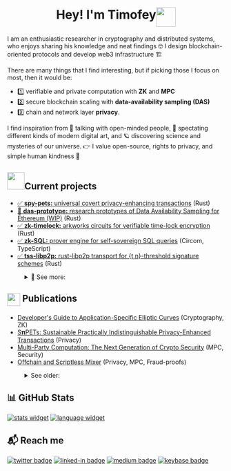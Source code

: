 <h1 align="center">
  Hey! I'm Timofey<img align="top" src="https://media.giphy.com/media/vAi1XUShhkPpx9bEP4/giphy.gif" width="45">
</h1>

I am an enthusiastic researcher in cryptography and distributed systems, who enjoys sharing his knowledge and neat findings 🤓 I design blockchain-oriented protocols and develop web3 infrastructure 🏗️

There are many things that I find interesting, but if picking those I focus on most, then it would be: 
- 1️⃣ verifiable and private computation with **ZK** and **MPC** 
- 2️⃣ secure blockchain scaling with **data-availability sampling (DAS)**
- 3️⃣ chain and network layer **privacy**.

I find inspiration from 👥 talking with open-minded people, 🎨 spectating different kinds of modern digital art, and 🪐 discovering science and mysteries of our universe. 👉 I value open-source, rights to privacy, and simple human kindness 🤗

## <img src="https://github.com/timoth-y/timoth-y/blob/master/assets/coding.gif?raw=true" width="40">Current projects
- [✅ **spy-pets:** universal covert privacy-enhancing transactions](https://github.com/timoth-y/spy-pets) (Rust)
- [🚧 **das-prototype:** research prototypes of Data Availability Sampling for Ethereum (WIP)](https://github.com/ChainSafe/das-prototype) (Rust)
- [✅ **zk-timelock:** arkworks circuits for verifiable time-lock encryption](https://github.com/timoth-y/zk-timelock) (Rust)
- [✅ **zk-SQL:** prover engine for self-sovereign SQL queries](https://github.com/timoth-y/zk-SQL) (Circom, TypeScript)
- [✅ **tss-libp2p:** rust-libp2p transport for {t,n}-threshold signature schemes](https://github.com/timoth-y/tss-libp2p) (Rust)
<dl>
<dd>
<details>
<summary> 👀 See more: </summary>
	<li><a href="https://github.com/timoth-y/two-party-adaptor">✅ <b>2-party-adaptor:</b> joint adaptor signatures generation </a> (Rust)</li>
  <li><a href="https://github.com/timoth-y/contangle-zkcp">❄️ <b>contangle-zkcp:</b> universal zero-knowledge contingent payments </a> (Rust)</li>
  <li><a href="https://github.com/ChainSafe/go-signature-adaptor">✅ <b>go-signature-adaptor:</b> pure Go implementation of ECDSA signature adaptors</a> (Go)</li>
  <li><a href="https://github.com/timoth-y/obsidian-ticktick">❄️ <b>obsidian-ticktick:</b> sync Obsidian checklists with TickTick</a> (TypeScript)</li>
  <li><a href="https://github.com/timoth-y/obsidian-hackmd">❄️ <b>obsidian-hackmd:</b> publish Obsidian notes to HackMD</a> (TypeScript)</li>
</details>
</dd>
</dl>

<!-- ## <img align="top" src="https://media.giphy.com/media/l4Ah2V9VDkRHCL7cE9/giphy.gif" width="30"> Previous projects
- [**chainmetric-iot:** embedded sensor system for publishing environment data onto the Hyperledger Fabric blockchain](https://github.com/timoth-y/chainmetric-iot) (Go)
- [**chainmetric-app:** mobile app for the IoT-enabled supply chain blockchain](https://github.com/timoth-y/chainmetric-app) (Dart, Kotlin, Go)
- [**fabnctl:** CLI for deploying HL Fabric chains to Kubernetes](https://github.com/timoth-y/fabnctl) (Go)
- [**kicksware:** cloud-native microservice-based sneaker resale platform](https://github.com/timoth-y/kicksware-platform) (Go, C#)
- See more in the pinned repos 👇 -->

## <img align="top" src="https://media.giphy.com/media/p0Ac5EAhR9pm8uLMlQ/giphy.gif" width="30"> Publications
- [Developer's Guide to Application-Specific Elliptic Curves](https://solutions.chainsafe.io/blog/application-specific-curves) (Cryptography, ZK)
- [S𝛑PETs: Sustainable Practically Indistinguishable Privacy-Enhanced Transactions](https://github.com/timoth-y/spy-pets/blob/main/paper/SpyPETs.pdf) (Privacy)
- [Multi-Party Computation: The Next Generation of Crypto Security](https://medium.com/buildwithsygma/multi-party-computation-the-next-generation-of-crypto-security-d83d60d622d0) (MPC, Security)
- [Offchain and Scriptless Mixer](https://ethresear.ch/t/offchain-and-scriptless-mixer/12851) (Privacy, MPC, Fraud-proofs)
<dl>
<dd>
<details>
  <summary> See older: </summary>
  <li><a href="https://github.com/timoth-y/elastic-bridge/blob/main/ElasticBridgePaper.pdf">Elastic-Bridge: trustless bridge for transferring rebase currencies</a> (Interoperability)</li>
  <li><a href="https://medium.com/better-programming/how-to-implement-your-distributed-filesystem-with-glusterfs-and-kubernetes-83ee7f5f834f">How to Implement Your Distributed Filesystem With GlusterFS And Kubernetes</a> (DevOps)</li>
   <li><a href="https://medium.com/better-programming/what-makes-go-so-different-eb0648498ce0">What Makes Go So Different?</a> (Programming)</li>
</details>
</dd>
</dl>

## 📊 GitHub Stats

[![stats widget]][timothy-user]
[![language widget]][timothy-user]
<!-- [![activity graph]][timothy-user] -->

<!-- https://github.com/ashutosh00710/github-readme-activity-graph -->

[timothy-user]: https://github.com/timoth-y/timoth-y

[stats widget]: https://github-readme-stats.vercel.app/api?username=timoftime&hide=issues&show_icons=true&line_height=25&count_private=true&title_color=C9D1D9&text_color=c9cacc&icon_color=04AFD3&bg_color=121820&hide_border=true&custom_title=Timothy's%20GitHub%20Stats
[language widget]: https://github-readme-stats.vercel.app/api/top-langs/?username=timoftime&langs_count=6&hide=css,html,less&line_height=25&title_color=C9D1D9&text_color=c9cacc&icon_color=04AFD3&bg_color=121820&count_private=true&hide_border=true&layout=compact&card_width=265
[activity graph]: https://activity-graph.herokuapp.com/graph?username=timoftime&bg_color=0D1117&title_color=C9D1D9&color=c9cacc&line=04AFD3&point=04AFD3&hide_border=true&custom_title=Timothy's%20Contribution%20Graph

## 📬 Reach me

[![twitter badge]](https://twitter.com/timoethey)
[![linked-in badge]](https://www.linkedin.com/in/timofeyy)
[![medium badge]](https://medium.com/@timoftime)
[![keybase badge]](https://keybase.io/ethotim)

[linked-in badge]: https://img.shields.io/badge/linkedin-0A66C2?&style=for-the-badge&logo=linkedin&logoColor=white
[medium badge]: https://img.shields.io/badge/medium-000000?&style=for-the-badge&logo=medium&logoColor=white
[telegram badge]: https://img.shields.io/badge/Telegram-26A5E4?&style=for-the-badge&logo=telegram&logoColor=white
[twitter badge]: https://img.shields.io/badge/Twitter-1DA1F2?&style=for-the-badge&logo=twitter&logoColor=white
[keybase badge]: https://img.shields.io/badge/Keybase-3663ea?&style=for-the-badge&logo=keybase&logoColor=white
